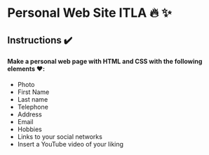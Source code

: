 # Personal Web Site ITLA 🔥 ✨ 

## Instructions ✔️

#### Make a personal web page with HTML and CSS with the following elements ❤️:
- Photo
- First Name
- Last name
- Telephone
- Address
- Email
- Hobbies
- Links to your social networks
- Insert a YouTube video of your liking 
